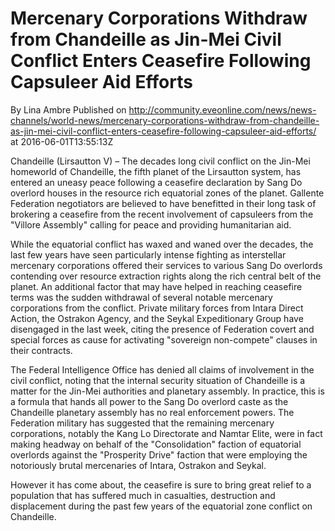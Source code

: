 # Mercenary Corporations Withdraw from Chandeille as Jin-Mei Civil Conflict Enters Ceasefire Following Capsuleer Aid Efforts
By Lina Ambre
Published on http://community.eveonline.com/news/news-channels/world-news/mercenary-corporations-withdraw-from-chandeille-as-jin-mei-civil-conflict-enters-ceasefire-following-capsuleer-aid-efforts/ at 2016-06-01T13:55:13Z

Chandeille (Lirsautton V) – The decades long civil conflict on the Jin-Mei homeworld of Chandeille, the fifth planet of the Lirsautton system, has entered an uneasy peace following a ceasefire declaration by Sang Do overlord houses in the resource rich equatorial zones of the planet. Gallente Federation negotiators are believed to have benefitted in their long task of brokering a ceasefire from the recent involvement of capsuleers from the "Villore Assembly" calling for peace and providing humanitarian aid.

While the equatorial conflict has waxed and waned over the decades, the last few years have seen particularly intense fighting as interstellar mercenary corporations offered their services to various Sang Do overlords contending over resource extraction rights along the rich central belt of the planet. An additional factor that may have helped in reaching ceasefire terms was the sudden withdrawal of several notable mercenary corporations from the conflict. Private military forces from Intara Direct Action, the Ostrakon Agency, and the Seykal Expeditionary Group have disengaged in the last week, citing the presence of Federation covert and special forces as cause for activating "sovereign non-compete" clauses in their contracts.

The Federal Intelligence Office has denied all claims of involvement in the civil conflict, noting that the internal security situation of Chandeille is a matter for the Jin-Mei authorities and planetary assembly. In practice, this is a formula that hands all power to the Sang Do overlord caste as the Chandeille planetary assembly has no real enforcement powers. The Federation military has suggested that the remaining mercenary corporations, notably the Kang Lo Directorate and Namtar Elite, were in fact making headway on behalf of the "Consolidation" faction of equatorial overlords against the "Prosperity Drive" faction that were employing the notoriously brutal mercenaries of Intara, Ostrakon and Seykal.

However it has come about, the ceasefire is sure to bring great relief to a population that has suffered much in casualties, destruction and displacement during the past few years of the equatorial zone conflict on Chandeille.


